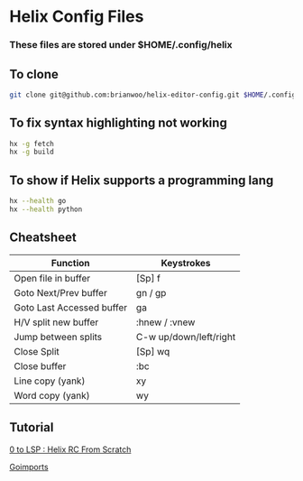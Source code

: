 # Helix Config Files
### These files are stored under $HOME/.config/helix

## To clone
```bash
git clone git@github.com:brianwoo/helix-editor-config.git $HOME/.config/helix
```

## To fix syntax highlighting not working
```bash
hx -g fetch
hx -g build
```

## To show if Helix supports a programming lang
```bash
hx --health go
hx --health python
```

## Cheatsheet
|Function   |Keystrokes   |
|-----------|-------------|
|Open file in buffer   |[Sp] f   |
|Goto Next/Prev buffer |gn / gp   |
|Goto Last Accessed buffer |ga   |
|H/V split new buffer |:hnew / :vnew   |
|Jump between splits |C-w up/down/left/right   |
|Close Split |[Sp] wq   |
|Close buffer |:bc   |
|Line copy (yank) |xy   |
|Word copy (yank) |wy   |


## Tutorial
[0 to LSP : Helix RC From Scratch](https://www.youtube.com/watch?v=aiSI6vdZWgE)

[Goimports](https://github.com/helix-editor/helix/discussions/4681)